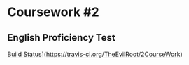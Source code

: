 # Coursework #2
## English Proficiency Test
[Build Status](https://travis-ci.org/TheEvilRoot/2CourseWork.svg?branch=master)](https://travis-ci.org/TheEvilRoot/2CourseWork)

